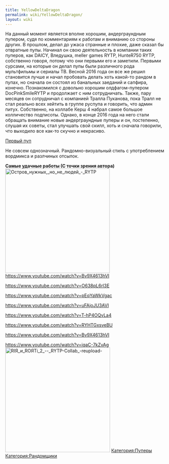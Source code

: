 ```yaml
---
title: YellowDeltaDragon
permalink: wiki/YellowDeltaDragon/
layout: wiki
---
```


На данный момент является вполне хорошим, андерграундным пупером, судя
по комментариям к работам и вниманию со стороны других. В прошлом, делал
до ужаса странные и плохие, даже сказал бы отвратные пупы. Начинал он
свою деятельность в компании таких пуперов, как DAICY, Вледушка, meller
games RYTP, HunteR750 RYTP, собственно говоря, потому что они первыми
его и заметили. Первыми сурсами, на которые он делал пупы были
различного рода мультфильмы и сериалы ТВ. Весной 2016 года он все же
решил становится лучше и начал пробовать делать хоть какой-то рандом в
пупах, но сначала он состоял из банальных заеданий и сапфира, конечно.
Познакомился с довольно хорошим олдфагом-пупером DocPinkSmileRYTP и
продолжает с ним сотрудничать. Также, пару месяцев он сотрудничал с
компанией Тралла Пуканова, пока Тралл не стал реально всех хейтить в
группе руспупа и говорить, что админ питух. Собственно, на коллабе Керш
4 набрал самое большое колличество подписоты. Однако, в конце 2016 года
на него стали обращать внимание новые андерграундные пуперы и он,
постепенно, слушая их советы, стал улучшать свой скилл, хоть и сначала
говорили, что выходило все как-то скучно и некрасиво.

[Первый пуп](https://www.youtube.com/watch?v=bNCqlWdpymc)

Не совсем однозначный. Рандомно-визуальный стиль с употреблением
вордмикса и разлчиных отсылок.

**Самые удачные работы (С точки зрения
автора)**<img src="Остров_нужных,_но_не_людей_-_RYTP" title="fig:Остров_нужных,_но_не_людей_-_RYTP" width="329" height="329" alt="Остров_нужных,_но_не_людей_-_RYTP" /><https://www.youtube.com/watch?v=Bv9X4613hVI>

<https://www.youtube.com/watch?v=O638pL6rl3E>

<https://www.youtube.com/watch?v=pEqYaWkVgac>

<https://www.youtube.com/watch?v=uFAjoJU3AVI>

<https://www.youtube.com/watch?v=T-hP4OQvLa4>

<https://www.youtube.com/watch?v=RYHTGxsveBU>

<https://www.youtube.com/watch?v=Bv9X4613hVI>

<https://www.youtube.com/watch?v=iqaC-7kZvAg><img src="RIЯ_и_ROЯTi_2_--_RYTP-Collab_-reupload-" title="fig:RIЯ_и_ROЯTi_2_--_RYTP-Collab_-reupload-" width="330" height="330" alt="RIЯ_и_ROЯTi_2_--_RYTP-Collab_-reupload-" />
[Категория:Пуперы](Категория:Пуперы "wikilink")
[Категория:Рандомщики](Категория:Рандомщики "wikilink")
